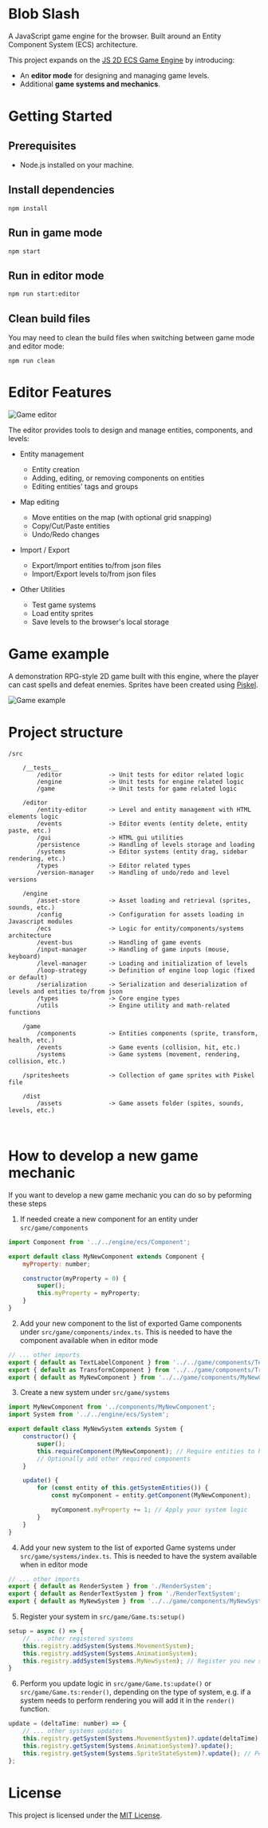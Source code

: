 # Blob Slash

A JavaScript game engine for the browser. Built around an Entity Component System (ECS) architecture.

This project expands on the [JS 2D ECS Game Engine](https://github.com/samdalvai/js-2d-ecs-game-engine) by introducing:

- An **editor mode** for designing and managing game levels.
- Additional **game systems and mechanics**.

# Getting Started

## Prerequisites

- Node.js installed on your machine.

## Install dependencies

```
npm install
```

## Run in game mode

```
npm start
```

## Run in editor mode

```
npm run start:editor
```

## Clean build files

You may need to clean the build files when switching between game mode and editor mode:

```
npm run clean
```

# Editor Features

![Game editor](images/editor.png)

The editor provides tools to design and manage entities, components, and levels:

- Entity management

    - Entity creation
    - Adding, editing, or removing components on entities
    - Editing entities' tags and groups

- Map editing

    - Move entities on the map (with optional grid snapping)
    - Copy/Cut/Paste entities
    - Undo/Redo changes

- Import / Export

    - Export/Import entities to/from json files
    - Import/Export levels to/from json files

- Other Utilities
    - Test game systems
    - Load entity sprites
    - Save levels to the browser's local storage

# Game example

A demonstration RPG-style 2D game built with this engine, where the player can cast spells and defeat enemies. Sprites have been created using [Piskel](https://www.piskelapp.com/p/create/sprite/).

![Game example](images/game.png)

# Project structure

```text
/src

    /__tests__
        /editor             -> Unit tests for editor related logic
        /engine             -> Unit tests for engine related logic
        /game               -> Unit tests for game related logic

    /editor
        /entity-editor      -> Level and entity management with HTML elements logic
        /events             -> Editor events (entity delete, entity paste, etc.)
        /gui                -> HTML gui utilities
        /persistence        -> Handling of levels storage and loading
        /systems            -> Editor systems (entity drag, sidebar rendering, etc.)
        /types              -> Editor related types
        /version-manager    -> Handling of undo/redo and level versions

    /engine
        /asset-store        -> Asset loading and retrieval (sprites, sounds, etc.)
        /config             -> Configuration for assets loading in Javascript modules
        /ecs                -> Logic for entity/components/systems architecture
        /event-bus          -> Handling of game events
        /input-manager      -> Handling of game inputs (mouse, keyboard)
        /level-manager      -> Loading and initialization of levels
        /loop-strategy      -> Definition of engine loop logic (fixed or default)
        /serialization      -> Serialization and deserialization of levels and entities to/from json
        /types              -> Core engine types
        /utils              -> Engine utility and math-related functions

    /game
        /components         -> Entities components (sprite, transform, health, etc.)
        /events             -> Game events (collision, hit, etc.)
        /systems            -> Game systems (movement, rendering, collision, etc.)

    /spritesheets           -> Collection of game sprites with Piskel file

    /dist
        /assets             -> Game assets folder (spites, sounds, levels, etc.)



```

# How to develop a new game mechanic

If you want to develop a new game mechanic you can do so by peforming these steps

1. If needed create a new component for an entity under `src/game/components`

```JavaScript
import Component from '../../engine/ecs/Component';

export default class MyNewComponent extends Component {
    myProperty: number;

    constructor(myProperty = 0) {
        super();
        this.myProperty = myProperty;
    }
}
```

2. Add your new component to the list of exported Game components under `src/game/components/index.ts`. This is needed to have the component available when in editor mode

```JavaScript
// ... other imports
export { default as TextLabelComponent } from '../../game/components/TextLabelComponent';
export { default as TransformComponent } from '../../game/components/TransformComponent';
export { default as MyNewComponent } from '../../game/components/MyNewComponent'; // Export your new component
```

3. Create a new system under `src/game/systems`

```JavaScript
import MyNewComponent from '../components/MyNewComponent';
import System from '../../engine/ecs/System';

export default class MyNewSystem extends System {
    constructor() {
        super();
        this.requireComponent(MyNewComponent); // Require entities to have your component
        // Optionally add other required components
    }

    update() {
        for (const entity of this.getSystemEntities()) {
            const myComponent = entity.getComponent(MyNewComponent);

            myComponent.myProperty += 1; // Apply your system logic
        }
    }
}
```

4. Add your new system to the list of exported Game systems under `src/game/systems/index.ts`. This is needed to have the system available when in editor mode

```JavaScript
// ... other imports
export { default as RenderSystem } from './RenderSystem';
export { default as RenderTextSystem } from './RenderTextSystem';
export { default as MyNewSystem } from '../../game/components/MyNewSystem'; // Export your new system
```

5. Register your system in `src/game/Game.ts:setup()`

```JavaScript
setup = async () => {
    // ... other registered systems
    this.registry.addSystem(Systems.MovementSystem);
    this.registry.addSystem(Systems.AnimationSystem);
    this.registry.addSystem(Systems.MyNewSystem); // Register you new system
}
```

6. Perform you update logic in `src/game/Game.ts:update()` or `src/game/Game.ts:render()`, depending on the type of system, e.g. if a system needs to perform rendering you will add it in the `render()` function.

```JavaScript
update = (deltaTime: number) => {
    // ... other systems updates
    this.registry.getSystem(Systems.MovementSystem)?.update(deltaTime);
    this.registry.getSystem(Systems.AnimationSystem)?.update();
    this.registry.getSystem(Systems.SpriteStateSystem)?.update(); // Perfom update for you new system
};
```

# License

This project is licensed under the [MIT License](LICENSE).
